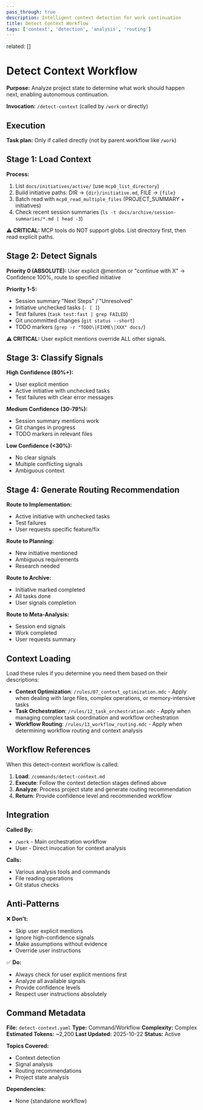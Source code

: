 ```yaml
---
pass_through: true
description: Intelligent context detection for work continuation
title: Detect Context Workflow
tags: ['context', 'detection', 'analysis', 'routing']
---
```


related: []

# Detect Context Workflow

**Purpose:** Analyze project state to determine what work should happen next, enabling autonomous continuation.

**Invocation:** `/detect-context` (called by `/work` or directly)

## Execution

**Task plan:** Only if called directly (not by parent workflow like `/work`)

## Stage 1: Load Context

**Process:**

1. List `docs/initiatives/active/` (use `mcp0_list_directory`)
2. Build initiative paths: DIR → `{dir}/initiative.md`, FILE → `{file}`
3. Batch read with `mcp0_read_multiple_files` (PROJECT_SUMMARY + initiatives)
4. Check recent session summaries (`ls -t docs/archive/session-summaries/*.md | head -3`)

**⚠️ CRITICAL:** MCP tools do NOT support globs. List directory first, then read explicit paths.

## Stage 2: Detect Signals

**Priority 0 (ABSOLUTE):** User explicit @mention or "continue with X" → Confidence 100%, route to specified initiative

**Priority 1-5:**

- Session summary "Next Steps" / "Unresolved"
- Initiative unchecked tasks (`- [ ]`)
- Test failures (`task test:fast | grep FAILED`)
- Git uncommitted changes (`git status --short`)
- TODO markers (`grep -r "TODO\|FIXME\|XXX" docs/`)

**⚠️ CRITICAL:** User explicit mentions override ALL other signals.

## Stage 3: Classify Signals

**High Confidence (80%+):**

- User explicit mention
- Active initiative with unchecked tasks
- Test failures with clear error messages

**Medium Confidence (30-79%):**

- Session summary mentions work
- Git changes in progress
- TODO markers in relevant files

**Low Confidence (<30%):**

- No clear signals
- Multiple conflicting signals
- Ambiguous context

## Stage 4: Generate Routing Recommendation

**Route to Implementation:**

- Active initiative with unchecked tasks
- Test failures
- User requests specific feature/fix

**Route to Planning:**

- New initiative mentioned
- Ambiguous requirements
- Research needed

**Route to Archive:**

- Initiative marked completed
- All tasks done
- User signals completion

**Route to Meta-Analysis:**

- Session end signals
- Work completed
- User requests summary

## Context Loading

Load these rules if you determine you need them based on their descriptions:

- **Context Optimization**: `/rules/07_context_optimization.mdc` - Apply when dealing with large files, complex operations, or memory-intensive tasks
- **Task Orchestration**: `/rules/12_task_orchestration.mdc` - Apply when managing complex task coordination and workflow orchestration
- **Workflow Routing**: `/rules/13_workflow_routing.mdc` - Apply when determining workflow routing and context analysis

## Workflow References

When this detect-context workflow is called:

1. **Load**: `/commands/detect-context.md`
2. **Execute**: Follow the context detection stages defined above
3. **Analyze**: Process project state and generate routing recommendation
4. **Return**: Provide confidence level and recommended workflow

## Integration

**Called By:**

- `/work` - Main orchestration workflow
- User - Direct invocation for context analysis

**Calls:**

- Various analysis tools and commands
- File reading operations
- Git status checks

## Anti-Patterns

❌ **Don't:**

- Skip user explicit mentions
- Ignore high-confidence signals
- Make assumptions without evidence
- Override user instructions

✅ **Do:**

- Always check for user explicit mentions first
- Analyze all available signals
- Provide confidence levels
- Respect user instructions absolutely

## Command Metadata

**File:** `detect-context.yaml`
**Type:** Command/Workflow
**Complexity:** Complex
**Estimated Tokens:** ~2,200
**Last Updated:** 2025-10-22
**Status:** Active

**Topics Covered:**

- Context detection
- Signal analysis
- Routing recommendations
- Project state analysis

**Dependencies:**

- None (standalone workflow)
